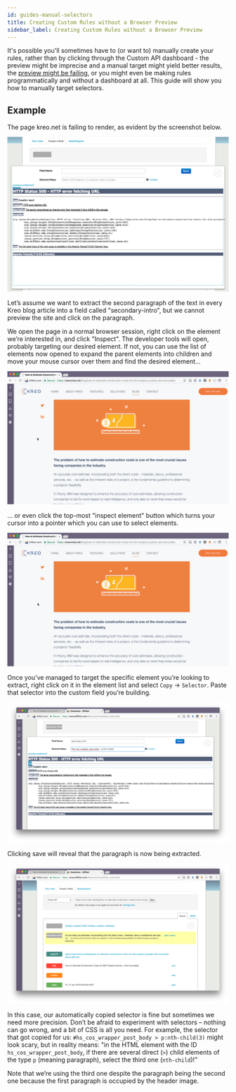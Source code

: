 ```yaml
---
id: guides-manual-selectors
title: Creating Custom Rules without a Browser Preview
sidebar_label: Creating Custom Rules without a Browser Preview
---
```


It's possible you'll sometimes have to (or want to) manually create your rules, rather than by clicking through the Custom API dashboard - the preview might be imprecise and a manual target might yield better results, the [preview might be failing](error-missing-preview), or you might even be making rules programmatically and without a dashboard at all. This guide will show you how to manually target selectors.

## Example

The page kreo.net is failing to render, as evident by the screenshot below.

![Kreo.net is failing to preview in Custom API](/img/kreo1.png)

Let’s assume we want to extract the second paragraph of the text in every Kreo blog article into a field called "secondary-intro", but we cannot preview the site and click on the paragraph.

We open the page in a normal browser session, right click on the element we’re interested in, and click "Inspect". The developer tools will open, probably targeting our desired element. If not, you can use the list of elements now opened to expand the parent elements into children and move your mouse cursor over them and find the desired element...

![Example of manually finding the target element in a browser's inspect tool](/img/kreo2.gif)

… or even click the top-most "inspect element" button which turns your cursor into a pointer which you can use to select elements.

![Selecting elements using the Inspect Element pointer](/img/kreo3.gif)

Once you’ve managed to target the specific element you’re looking to extract, right click on it in the element list and select `Copy` -> `Selector`. Paste that selector into the custom field you’re building.

![Pasting the selector into the Custom API field](/img/kreo5.png)

Clicking save will reveal that the paragraph is now being extracted.

![The Custom API now extracts our desired element](/img/kreo6.png)

In this case, our automatically copied selector is fine but sometimes we need more precision. Don’t be afraid to experiment with selectors – nothing can go wrong, and a bit of CSS is all you need. For example, the selector that got copied for us: `#hs_cos_wrapper_post_body > p:nth-child(3)` might look scary, but in reality means: "in the HTML element with the ID `hs_cos_wrapper_post_body`, if there are several direct (`>`) child elements of the type `p` (meaning paragraph), select the third one (`nth-child`)!"

Note that we’re using the third one despite the paragraph being the second one because the first paragraph is occupied by the header image.